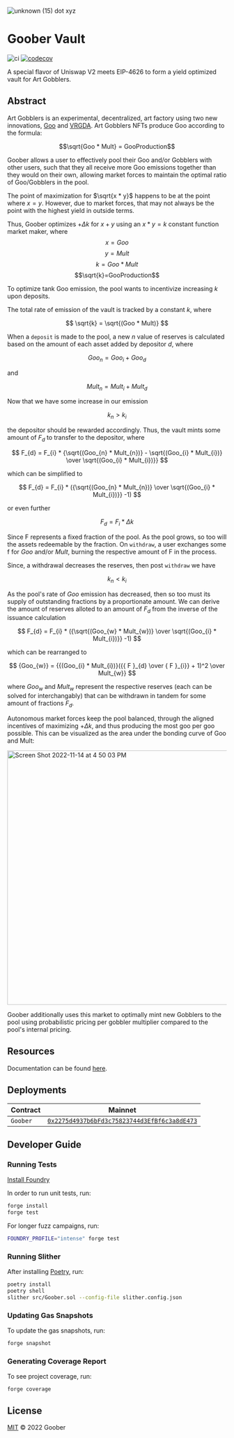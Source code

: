 
![unknown (15)](https://user-images.githubusercontent.com/94731243/202322792-51390670-d6e0-466d-8c8d-457dc2d4dde6.png) dot xyz

# Goober Vault

![ci](https://github.com/gooberxyz/goobervault/actions/workflows/CI.yml/badge.svg)
[![codecov](https://codecov.io/gh/gooberxyz/goobervault/branch/main/graph/badge.svg?token=R24WD80X6N)](https://codecov.io/gh/gooberxyz/goobervault)

A special flavor of Uniswap V2 meets EIP-4626 to form a yield optimized 
vault for Art Gobblers.

## Abstract

Art Gobblers is an experimental, decentralized, art factory using two new 
innovations, [Goo](https://www.paradigm.xyz/2022/09/goo) and 
[VRGDA](https://www.paradigm.xyz/2022/08/vrgda). Art Gobblers NFTs produce 
Goo according to the formula: 

$$\sqrt{Goo * Mult} = GooProduction$$

Goober allows a user to effectively pool their Goo and/or Gobblers with other 
users, such that they all receive more Goo emissions together than they would 
on their own, allowing market forces to maintain the optimal ratio of Goo/Gobblers in the pool.

The point of maximization for $\sqrt{x * y}$  happens to be at the point where 
$x=y$. However, due to market forces, that may not always be the point with 
the highest yield in outside terms. 

Thus, Goober optimizes $+Δk$ for $x+y$ 
using an $x*y=k$ constant function market maker, where $$x=Goo$$ $$y=Mult$$ 
$$k={Goo * Mult}$$ $$\sqrt{k}=GooProduction$$


To optimize tank Goo emission, the pool wants to incentivize increasing $k$ upon deposits. 

The total rate of emission of the vault is tracked by a constant $k$, where

$$
\sqrt{k} = \sqrt{(Goo * Mult)}
$$


When a `deposit` is made to the pool, a new $n$ value of reserves is calculated based on the amount of each asset added by depositor $d$, where

$$
Goo_{n} = Goo_{i} + Goo_{d} 
$$

and

$$
Mult_{n} = Mult_{i} + Mult_{d}
$$

Now that we have some increase in our emission

$$
k_{n} > k_{i}
$$

the depositor should be rewarded accordingly. Thus, the vault mints some amount of $F_{d}$ to transfer to the depositor, where 


$$
F_{d} = F_{i} * {\sqrt{(Goo_{n} * Mult_{n})} - \sqrt{(Goo_{i} * Mult_{i})} \over \sqrt{(Goo_{i} * Mult_{i})}}
$$

which can be simplified to

$$
F_{d} = F_{i} * ({\sqrt{(Goo_{n} * Mult_{n})} \over \sqrt{(Goo_{i} * Mult_{i})}} -1)
$$

or even further

$$
F_{d} = F_{i} * \Delta k
$$

Since $\text {F}$ represents a fixed fraction of the pool. As the pool grows, so too will the assets redeemable by the fraction. On `withdraw`, a user exchanges some $\text {f}$ for $Goo$ and/or $Mult$, burning the respective amount of $\text {F}$ in the process. 

Since, a withdrawal decreases the reserves, then post `withdraw` we have 

$$
k_{n} < k_{i}
$$

As the pool's rate of $Goo$ emission has decreased, then so too must its supply of outstanding fractions by a proportionate amount.
We can derive the amount of reserves alloted to an amount of $F_{d}$ from the inverse of the issuance calculation


$$
F_{d} = F_{i} * ({\sqrt{(Goo_{w} * Mult_{w})} \over \sqrt{(Goo_{i} * Mult_{i})}} -1)
$$

which can be rearranged to


$$
{Goo_{w}} = {{(Goo_{i} * Mult_{i})}({{ F }_{d} \over { F }_{i}} + 1)^2 \over Mult_{w}} 
$$

where $Goo_{w}$ and $Mult_{w}$ represent the respective reserves (each can be solved for interchangably) that can be withdrawn in tandem for some amount of fractions $F_{d}$.

Autonomous market forces keep the pool balanced, through the aligned incentives of maximizing $+Δk$, and thus producing the most goo per goo possible. This can be visualized as the area under the bonding curve of Goo and Mult:

<img width="583" alt="Screen Shot 2022-11-14 at 4 50 03 PM" src="https://user-images.githubusercontent.com/94731243/201802003-d8583ddd-3799-48d1-a02d-3e4976005f64.png">

Goober additionally uses this market to optimally mint new Gobblers to 
the pool using probabilistic pricing per gobbler multiplier compared to
the pool's internal pricing.

## Resources

Documentation can be found [here]().

## Deployments

| Contract      | Mainnet                                                                                                                 |                 
|---------------|-------------------------------------------------------------------------------------------------------------------------|
| `Goober`      | [`0x2275d4937b6bFd3c75823744d3EfBf6c3a8dE473`](https://etherscan.io/address/0x2275d4937b6bfd3c75823744d3efbf6c3a8de473) |

## Developer Guide

### Running Tests

[Install Foundry](https://github.com/foundry-rs/foundry/tree/master/foundryup)

In order to run unit tests, run:

```sh
forge install
forge test
```

For longer fuzz campaigns, run:

```sh
FOUNDRY_PROFILE="intense" forge test
```

### Running Slither

After installing [Poetry](https://python-poetry.org/docs/#installing-with-the-official-installer), run:

```sh
poetry install
poetry shell
slither src/Goober.sol --config-file slither.config.json
```


### Updating Gas Snapshots

To update the gas snapshots, run:

```sh
forge snapshot
```

### Generating Coverage Report

To see project coverage, run:

```shell
forge coverage
```

## License

[MIT](https://github.com/gooberxyz/goobervault/blob/master/LICENSE) © 2022 Goober

